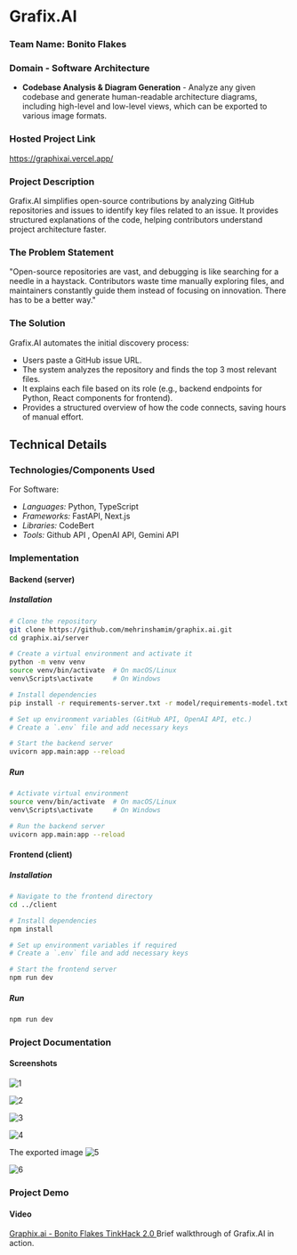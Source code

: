 # Grafix.AI 


### Team Name: Bonito Flakes


### Domain - Software Architecture

- **Codebase Analysis & Diagram Generation** - Analyze any given codebase and generate human-readable architecture diagrams, including high-level and low-level views, which can be exported to various image formats.

  
### Hosted Project Link
https://graphixai.vercel.app/


### Project Description
Grafix.AI simplifies open-source contributions by analyzing GitHub repositories and issues to identify key files related to an issue. It provides structured explanations of the code, helping contributors understand project architecture faster.

### The Problem Statement
"Open-source repositories are vast, and debugging is like searching for a needle in a haystack. Contributors waste time manually exploring files, and maintainers constantly guide them instead of focusing on innovation. There has to be a better way."

### The Solution
Grafix.AI automates the initial discovery process:
- Users paste a GitHub issue URL.
- The system analyzes the repository and finds the top 3 most relevant files.
- It explains each file based on its role (e.g., backend endpoints for Python, React components for frontend).
- Provides a structured overview of how the code connects, saving hours of manual effort.

## Technical Details
### Technologies/Components Used
For Software:
- *Languages:* Python, TypeScript
- *Frameworks:* FastAPI, Next.js
- *Libraries:* CodeBert
- *Tools:* Github API , OpenAI API, Gemini API


### Implementation

#### Backend (server)  
##### Installation  
```bash
# Clone the repository
git clone https://github.com/mehrinshamim/graphix.ai.git
cd graphix.ai/server

# Create a virtual environment and activate it
python -m venv venv
source venv/bin/activate  # On macOS/Linux
venv\Scripts\activate     # On Windows

# Install dependencies
pip install -r requirements-server.txt -r model/requirements-model.txt

# Set up environment variables (GitHub API, OpenAI API, etc.)
# Create a `.env` file and add necessary keys

# Start the backend server
uvicorn app.main:app --reload
```  

##### Run  
```bash
# Activate virtual environment
source venv/bin/activate  # On macOS/Linux
venv\Scripts\activate     # On Windows

# Run the backend server
uvicorn app.main:app --reload
```  

#### Frontend (client)  
##### Installation  
```bash
# Navigate to the frontend directory
cd ../client

# Install dependencies
npm install

# Set up environment variables if required
# Create a `.env` file and add necessary keys

# Start the frontend server
npm run dev
```  

##### Run  
```bash
npm run dev
```


### Project Documentation
#### Screenshots 
![1](https://github.com/user-attachments/assets/d22b413a-d937-442a-a8e5-8a3aa5818b12)

![2](https://github.com/user-attachments/assets/fbe3c4e2-9db4-40f2-9738-9c272fb25df2)

![3](https://github.com/user-attachments/assets/04e4d80d-402d-4805-9942-983c9bb4f025)

![4](https://github.com/user-attachments/assets/b5b4714c-d041-4976-85ae-393165ee7563)

The exported image
![5](https://github.com/user-attachments/assets/11d18050-464a-428c-bdf8-c87213b022ae)

![6](https://github.com/user-attachments/assets/e0b50563-5955-4739-b695-a0d9b242b4d6)


### Project Demo
#### Video
[ Graphix.ai - Bonito Flakes TinkHack 2.0 ](https://www.youtube.com/watch?v=m6mXxGlzNJ8)
Brief walkthrough of Grafix.AI in action.


